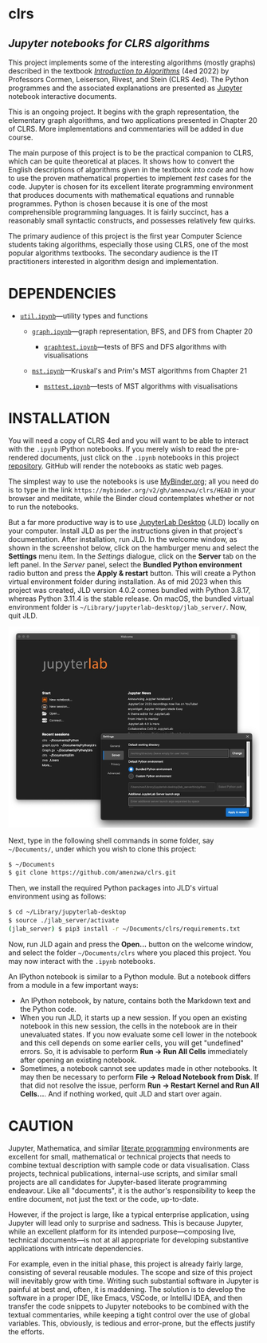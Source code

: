 # clrs

## *Jupyter notebooks for CLRS algorithms*

This project implements some of the interesting algorithms (mostly graphs) described in the textbook [*Introduction to Algorithms*](https://www.amazon.com/Introduction-Algorithms-fourth-Thomas-Cormen/dp/026204630X) (4ed 2022) by Professors Cormen, Leiserson, Rivest, and Stein (CLRS 4ed). The Python programmes and the associated explanations are presented as [Jupyter](https://www.amazon.com/Introduction-Algorithms-fourth-Thomas-Cormen/dp/026204630X) notebook interactive documents.

This is an ongoing project. It begins with the graph representation, the elementary graph algorithms, and two applications presented in Chapter 20 of CLRS. More implementations and commentaries will be added in due course.

The main purpose of this project is to be the practical companion to CLRS, which can be quite theoretical at places. It shows how to convert the English descriptions of algorithms given in the textbook into *code* and how to use the proven mathematical properties to implement *test* cases for the code. Jupyter is chosen for its excellent literate programming environment that produces documents with mathematical equations and runnable programmes. Python is chosen because it is one of the most comprehensible programming languages. It is fairly succinct, has a reasonably small syntactic constructs, and possesses relatively few quirks.

The primary audience of this project is the first year Computer Science students taking algorithms, especially those using CLRS, one of the most popular algorithms textbooks. The secondary audience is the IT practitioners interested in algorithm design and implementation.

# DEPENDENCIES

- [`util.ipynb`](./util.ipynb)—utility types and functions
  - [`graph.ipynb`](./graph.ipynb)—graph representation, BFS, and DFS from Chapter 20
    - [`graphtest.ipynb`](./graphtest.ipynb)—tests of BFS and DFS algorithms with visualisations

  - [`mst.ipynb`](./mst.ipynb)—Kruskal's and Prim's MST algorithms from Chapter 21
    - [`msttest.ipynb`](./msttest.ipynb)—tests of MST algorithms with visualisations


# INSTALLATION

You will need a copy of CLRS 4ed and you will want to be able to interact with the `.ipynb` IPython notebooks. If you merely wish to read the pre-rendered documents, just click on the `.ipynb` notebooks in this project [repository](https://github.com/amenzwa/clrs). GitHub will render the notebooks as static web pages.

The simplest way to use the notebooks is use [MyBinder.org](https://mybinder.org/v2/gh/amenzwa/clrs/HEAD); all you need do is to type in the link `https://mybinder.org/v2/gh/amenzwa/clrs/HEAD` in your browser and meditate, while the Binder cloud contemplates whether or not to run the notebooks.

But a far more productive way is to use [JupyterLab Desktop](https://github.com/jupyterlab/jupyterlab-desktop) (JLD) locally on your computer. Install JLD as per the instructions given in that project's documentation. After installation, run JLD. In the welcome window, as shown in the screenshot below, click on the hamburger menu and select the **Settings** menu item. In the *Settings* dialogue, click on the **Server** tab on the left panel. In the *Server* panel, select the **Bundled Python environment** radio button and press the **Apply & restart** button. This will create a Python virtual environment folder during installation. As of mid 2023 when this project was created, JLD version 4.0.2 comes bundled with Python 3.8.17, whereas Python 3.11.4 is the stable release. On macOS, the bundled virtual environment folder is `~/Library/jupyterlab-desktop/jlab_server/`. Now, quit JLD.

![JupyterLab Desktop Settings dialogue](./images/JLDSettings.jpg)

Next, type in the following shell commands in some folder, say `~/Documents/`, under which you wish to clone this project:

```bash
$ ~/Documents
$ git clone https://github.com/amenzwa/clrs.git
```

Then, we install the required Python packages into JLD's virtual environment using as follows:

```bash
$ cd ~/Library/jupyterlab-desktop
$ source ./jlab_server/activate
(jlab_server) $ pip3 install -r ~/Documents/clrs/requirements.txt
```

Now, run JLD again and press the **Open...** button on the welcome window, and select the folder `~/Documents/clrs` where you placed this project. You may now interact with the `.ipynb` notebooks.

An IPython notebook is similar to a Python module. But a notebook differs from a module in a few important ways:

- An IPython notebook, by nature, contains both the Markdown text and the Python code.
- When you run JLD, it starts up a new session. If you open an existing notebook in this new session, the cells in the notebook are in their unevaluated states. If you now evaluate some cell lower in the notebook and this cell depends on some earlier cells, you will get "undefined" errors. So, it is advisable to perform **Run → Run All Cells** immediately after opening an existing notebook.
- Sometimes, a notebook cannot see updates made in other notebooks. It may then be necessary to perform **File → Reload Notebook from Disk**. If that did not resolve the issue, perform **Run → Restart Kernel and Run All Cells...**. And if nothing worked, quit JLD and start over again.

# CAUTION

Jupyter, Mathematica, and similar [literate programming](https://en.wikipedia.org/wiki/Literate_programming) environments are excellent for small, mathematical or technical projects that needs to combine textual description with sample code or data visualisation. Class projects, technical publications, internal-use scripts, and similar small projects are all candidates for Jupyter-based literate programming endeavour. Like all "documents", it is the author's responsibility to keep the entire document, not just the text or the code, up-to-date.

However, if the project is large, like a typical enterprise application, using Jupyter will lead only to surprise and sadness. This is because Jupyter, while an excellent platform for its intended purpose—composing live, technical documents—is not at all appropriate for developing substantive applications with intricate dependencies.

For example, even in the initial phase, this project is already fairly large, consisting of several reusable modules. The scope and size of this project will inevitably grow with time. Writing such substantial software in Jupyter is painful at best and, often, it is maddening. The solution is to develop the software in a proper IDE, like Emacs, VSCode, or IntelliJ IDEA, and then transfer the code snippets to Jupyter notebooks to be combined with the textual commentaries, while keeping a tight control over the use of global variables. This, obviously, is tedious and error-prone, but the effects justify the efforts.

